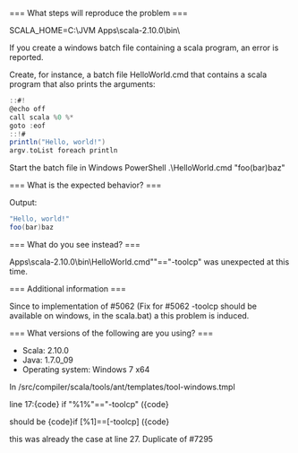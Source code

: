 === What steps will reproduce the problem ===

SCALA_HOME=C:\JVM Apps\scala-2.10.0\bin\

If you create a windows batch file containing a scala program, an error is reported.

Create, for instance, a batch file HelloWorld.cmd that contains a scala program that also prints the arguments:
```scala
::#!
@echo off
call scala %0 %*
goto :eof
::!#
println("Hello, world!")
argv.toList foreach println
```

Start the batch file in Windows PowerShell
.\HelloWorld.cmd "foo(bar)baz"


=== What is the expected behavior? ===

Output:
```scala
"Hello, world!"
foo(bar)baz
```

=== What do you see instead? ===

Apps\scala-2.10.0\bin\HelloWorld.cmd""=="-toolcp" was unexpected at this time.

=== Additional information ===

Since to implementation of #5062 (Fix for #5062 -toolcp should be available on windows, in the scala.bat) a this problem is induced.


=== What versions of the following are you using? ===
  - Scala: 2.10.0
  - Java: 1.7.0_09
  - Operating system: Windows 7 x64

In /src/compiler/scala/tools/ant/templates/tool-windows.tmpl

line 17:{code} if "%1%"=="-toolcp" ({code}

should be {code}if [%1]==[-toolcp] ({code}


this was already the case at line 27.
Duplicate of #7295

